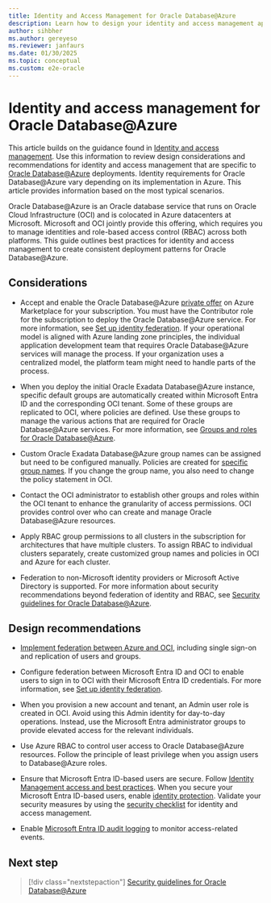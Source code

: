```yaml
---
title: Identity and Access Management for Oracle Database@Azure
description: Learn how to design your identity and access management approach for Oracle Database@Azure.
author: sihbher
ms.author: gereyeso
ms.reviewer: janfaurs
ms.date: 01/30/2025
ms.topic: conceptual
ms.custom: e2e-oracle
---
```


# Identity and access management for Oracle Database@Azure

This article builds on the guidance found in [Identity and access management](/azure/cloud-adoption-framework/ready/landing-zone/design-area/identity-access). Use this information to review design considerations and recommendations for identity and access management that are specific to [Oracle Database@Azure](/azure/oracle/oracle-db/database-overview) deployments. Identity requirements for Oracle Database@Azure vary depending on its implementation in Azure. This article provides information based on the most typical scenarios.

Oracle Database@Azure is an Oracle database service that runs on Oracle Cloud Infrastructure (OCI) and is colocated in Azure datacenters at Microsoft. Microsoft and OCI jointly provide this offering, which requires you to manage identities and role-based access control (RBAC) across both platforms. This guide outlines best practices for identity and access management to create consistent deployment patterns for Oracle Database@Azure.

## Considerations

- Accept and enable the Oracle Database@Azure [private offer](/marketplace/private-offers-overview) on Azure Marketplace for your subscription. You must have the Contributor role for the subscription to deploy the Oracle Database@Azure service. For more information, see [Set up identity federation](https://docs.oracle.com/iaas/Content/database-at-azure/oaaonboard-task-8.htm#oaaonboard_task_8). If your operational model is aligned with Azure landing zone principles, the individual application development team that requires Oracle Database@Azure services will manage the process. If your organization uses a centralized model, the platform team might need to handle parts of the process.

- When you deploy the initial Oracle Exadata Database@Azure instance, specific default groups are automatically created within Microsoft Entra ID and the corresponding OCI tenant. Some of these groups are replicated to OCI, where policies are defined. Use these groups to manage the various actions that are required for Oracle Database@Azure services. For more information, see [Groups and roles for Oracle Database@Azure](/azure/oracle/oracle-db/oracle-database-groups-roles).

- Custom Oracle Exadata Database@Azure group names can be assigned but need to be configured manually. Policies are created for [specific group names](/azure/oracle/oracle-db/oracle-database-groups-roles). If you change the group name, you also need to change the policy statement in OCI.

- Contact the OCI administrator to establish other groups and roles within the OCI tenant to enhance the granularity of access permissions. OCI provides control over who can create and manage Oracle Database@Azure resources.

- Apply RBAC group permissions to all clusters in the subscription for architectures that have multiple clusters. To assign RBAC to individual clusters separately, create customized group names and policies in OCI and Azure for each cluster.

- Federation to non-Microsoft identity providers or Microsoft Active Directory is supported. For more information about security recommendations beyond federation of identity and RBAC, see [Security guidelines for Oracle Database@Azure](./oracle-security-overview-odaa.md).

## Design recommendations

- [Implement federation between Azure and OCI](https://docs.oracle.com/iaas/Content/Identity/tutorials/azure_ad/lifecycle_azure/01-config-azure-template.htm#config-azure-template), including single sign-on and replication of users and groups.

- Configure federation between Microsoft Entra ID and OCI to enable users to sign in to OCI with their Microsoft Entra ID credentials. For more information, see [Set up identity federation](/azure/oracle/oracle-db/onboard-oracle-database#step-3-optional-create-identity-federation-using-azures-identity-service).

- When you provision a new account and tenant, an Admin user role is created in OCI. Avoid using this Admin identity for day-to-day operations. Instead, use the Microsoft Entra administrator groups to provide elevated access for the relevant individuals.

- Use Azure RBAC to control user access to Oracle Database@Azure resources. Follow the principle of least privilege when you assign users to Database@Azure roles.

- Ensure that Microsoft Entra ID-based users are secure. Follow [Identity Management access and best practices](/azure/security/fundamentals/identity-management-best-practices). When you secure your Microsoft Entra ID-based users, enable [identity protection](/entra/id-protection/overview-identity-protection). Validate your security measures by using the [security checklist](/azure/security/fundamentals/steps-secure-identity) for identity and access management.

- Enable [Microsoft Entra ID audit logging](/entra/identity/monitoring-health/concept-audit-logs) to monitor access-related events.

## Next step

> [!div class="nextstepaction"]
> [Security guidelines for Oracle Database@Azure](./oracle-security-overview-odaa.md)

